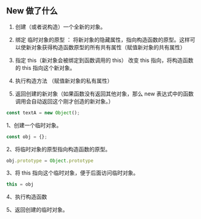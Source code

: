 ## New 做了什么


1. 创建（或者说构造）一个全新的对象。
2. 绑定 临时对象的原型 ：
将新对象的隐藏属性，指向构造函数的原型。这样可以使新对象获得构造函数原型的所有共有属性（赋值新对象的共有属性）
3. 指定 this（新对象会被绑定到函数调用的 this）
改变 this 指向，将构造函数的 this 指向这个新对象。
4. 执行构造方法 （赋值新对象的私有属性）

5. 返回创建的新对象（如果函数没有返回其他对象，那么 new 表达式中的函数调用会自动返回这个刚才创造的新对象。）




```js
const textA = new Object();
```
1、创建一个临时对象。
```js
const obj = {};
```
2、将临时对象的原型指向构造函数的原型。
```js
obj.prototype = Object.prototype
```

3、将 this 指向这个临时对象，便于后面访问临时对象。
```js
this = obj
```
4、执行构造函数


5、返回创建的临时对象。